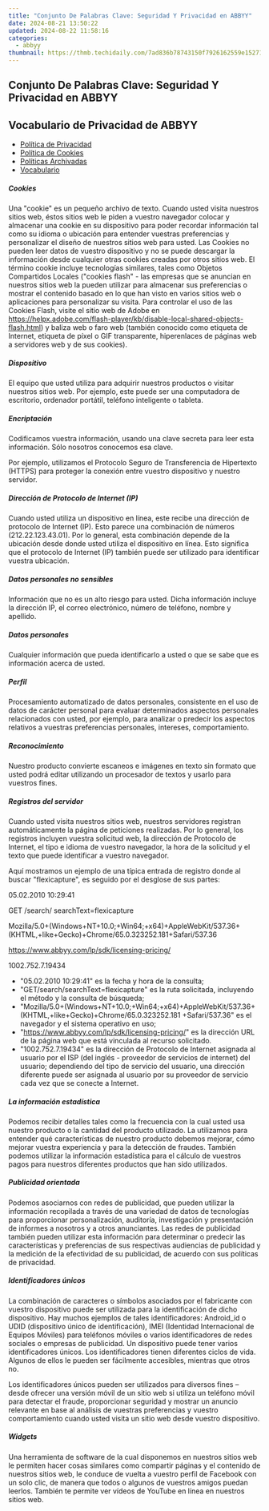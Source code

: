 ```yaml
---
title: "Conjunto De Palabras Clave: Seguridad Y Privacidad en ABBYY"
date: 2024-08-21 13:50:22
updated: 2024-08-22 11:58:16
categories:
  - abbyy
thumbnail: https://thmb.techidaily.com/7ad836b78743150f7926162559e15271095acf4f64d610e7943b29ad8777b2c6.jpg
---
```


## Conjunto De Palabras Clave: Seguridad Y Privacidad en ABBYY

## Vocabulario de Privacidad de ABBYY

* [Política de Privacidad](https://tools.techidaily.com/abbyy/products/)
* [Política de Cookies](https://tools.techidaily.com/abbyy/products/)
* [Políticas Archivadas](https://tools.techidaily.com/abbyy/products/)
* [Vocabulario](https://tools.techidaily.com/abbyy/products/)

##### Cookies

Una "cookie" es un pequeño archivo de texto. Cuando usted visita nuestros sitios web, éstos sitios web le piden a vuestro navegador colocar y almacenar una cookie en su dispositivo para poder recordar información tal como su idioma o ubicación para entender vuestras preferencias y personalizar el diseño de nuestros sitios web para usted. Las Cookies no pueden leer datos de vuestro dispositivo y no se puede descargar la información desde cualquier otras cookies creadas por otros sitios web. El término cookie incluye tecnologías similares, tales como Objetos Compartidos Locales ("cookies flash" - las empresas que se anuncian en nuestros sitios web la pueden utilizar para almacenar sus preferencias o mostrar el contenido basado en lo que han visto en varios sitios web o aplicaciones para personalizar su visita. Para controlar el uso de las Cookies Flash, visite el sitio web de Adobe en <https://helpx.adobe.com/flash-player/kb/disable-local-shared-objects-flash.html>) y baliza web o faro web (también conocido como etiqueta de Internet, etiqueta de píxel o GIF transparente, hiperenlaces de páginas web a servidores web y de sus cookies).

##### Dispositivo

El equipo que usted utiliza para adquirir nuestros productos o visitar nuestros sitios web. Por ejemplo, este puede ser una computadora de escritorio, ordenador portátil, teléfono inteligente o tableta.

##### Encriptación

Codificamos vuestra información, usando una clave secreta para leer esta información. Sólo nosotros conocemos esa clave.

Por ejemplo, utilizamos el Protocolo Seguro de Transferencia de Hipertexto (HTTPS) para proteger la conexión entre vuestro dispositivo y nuestro servidor.

##### Dirección de Protocolo de Internet (IP)

Cuando usted utiliza un dispositivo en línea, este recibe una dirección de protocolo de Internet (IP). Esto parece una combinación de números (212.22.123.43.01). Por lo general, esta combinación depende de la ubicación desde donde usted utiliza el dispositivo en línea. Esto significa que el protocolo de Internet (IP) también puede ser utilizado para identificar vuestra ubicación.

##### Datos personales no sensibles

Información que no es un alto riesgo para usted. Dicha información incluye la dirección IP, el correo electrónico, número de teléfono, nombre y apellido.

##### Datos personales

Cualquier información que pueda identificarlo a usted o que se sabe que es información acerca de usted.

##### Perfil

Procesamiento automatizado de datos personales, consistente en el uso de datos de carácter personal para evaluar determinados aspectos personales relacionados con usted, por ejemplo, para analizar o predecir los aspectos relativos a vuestras preferencias personales, intereses, comportamiento.

##### Reconocimiento

Nuestro producto convierte escaneos e imágenes en texto sin formato que usted podrá editar utilizando un procesador de textos y usarlo para vuestros fines.

##### Registros del servidor

Cuando usted visita nuestros sitios web, nuestros servidores registran automáticamente la página de peticiones realizadas. Por lo general, los registros incluyen vuestra solicitud web, la dirección de Protocolo de Internet, el tipo e idioma de vuestro navegador, la hora de la solicitud y el texto que puede identificar a vuestro navegador.

Aquí mostramos un ejemplo de una típica entrada de registro donde al buscar "flexicapture", es seguido por el desglose de sus partes:

05.02.2010 10:29:41

GET /search/ searchText=flexicapture

Mozilla/5.0+(Windows+NT+10.0;+Win64;+x64)+AppleWebKit/537.36+(KHTML,+like+Gecko)+Chrome/65.0.323252.181+Safari/537.36

https://www.abbyy.com/lp/sdk/licensing-pricing/

1002.752.7.19434

* "05.02.2010 10:29:41" es la fecha y hora de la consulta;
* "GET/search/searchText=flexicapture" es la ruta solicitada, incluyendo el método y la consulta de búsqueda;
* "Mozilla/5.0+(Windows+NT+10.0;+Win64;+x64)+AppleWebKit/537.36+(KHTML,+like+Gecko)+Chrome/65.0.323252.181 +Safari/537.36" es el navegador y el sistema operativo en uso;
* "https://www.abbyy.com/lp/sdk/licensing-pricing/" es la dirección URL de la página web que está vinculada al recurso solicitado.
* "1002.752.7.19434" es la dirección de Protocolo de Internet asignada al usuario por el ISP (del inglés - proveedor de servicios de internet) del usuario; dependiendo del tipo de servicio del usuario, una dirección diferente puede ser asignada al usuario por su proveedor de servicio cada vez que se conecte a Internet.

##### La información estadística

Podemos recibir detalles tales como la frecuencia con la cual usted usa nuestro producto o la cantidad del producto utilizado. La utilizamos para entender qué características de nuestro producto debemos mejorar, cómo mejorar vuestra experiencia y para la detección de fraudes. También podemos utilizar la información estadística para el cálculo de vuestros pagos para nuestros diferentes productos que han sido utilizados.

##### Publicidad orientada

Podemos asociarnos con redes de publicidad, que pueden utilizar la información recopilada a través de una variedad de datos de tecnologías para proporcionar personalización, auditoría, investigación y presentación de informes a nosotros y a otros anunciantes. Las redes de publicidad también pueden utilizar esta información para determinar o predecir las características y preferencias de sus respectivas audiencias de publicidad y la medición de la efectividad de su publicidad, de acuerdo con sus políticas de privacidad.

##### Identificadores únicos

La combinación de caracteres o símbolos asociados por el fabricante con vuestro dispositivo puede ser utilizada para la identificación de dicho dispositivo. Hay muchos ejemplos de tales identificadores: Android\_id o UDID (dispositivo único de identificación), IMEI (Identidad Internacional de Equipos Móviles) para teléfonos móviles o varios identificadores de redes sociales o empresas de publicidad. Un dispositivo puede tener varios identificadores únicos. Los identificadores tienen diferentes ciclos de vida. Algunos de ellos le pueden ser fácilmente accesibles, mientras que otros no.

Los identificadores únicos pueden ser utilizados para diversos fines – desde ofrecer una versión móvil de un sitio web si utiliza un teléfono móvil para detectar el fraude, proporcionar seguridad y mostrar un anuncio relevante en base al análisis de vuestras preferencias y vuestro comportamiento cuando usted visita un sitio web desde vuestro dispositivo.

##### Widgets

Una herramienta de software de la cual disponemos en nuestros sitios web le permiten hacer cosas similares como compartir páginas y el contenido de nuestros sitios web, le conduce de vuelta a vuestro perfil de Facebook con un solo clic, de manera que todos o algunos de vuestros amigos puedan leerlos. También te permite ver vídeos de YouTube en línea en nuestros sitios web.

<ins class="adsbygoogle"
     style="display:block"
     data-ad-format="autorelaxed"
     data-ad-client="ca-pub-7571918770474297"
     data-ad-slot="1223367746"></ins>



<ins class="adsbygoogle"
     style="display:block"
     data-ad-client="ca-pub-7571918770474297"
     data-ad-slot="8358498916"
     data-ad-format="auto"
     data-full-width-responsive="true"></ins>
